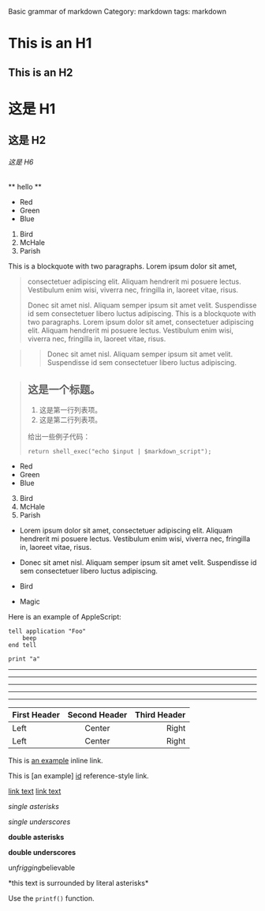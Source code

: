 Basic grammar of markdown
Category: markdown
tags: markdown


This is an H1
=============
This is an H2
-------------
# 这是 H1

## 这是 H2
###### 这是 H6
** hello **

+   Red
+   Green
+   Blue

1.  Bird
1.  McHale
1.  Parish


>
This is a blockquote with two paragraphs. Lorem ipsum dolor sit amet,
> consectetuer adipiscing elit. Aliquam hendrerit mi posuere lectus.
> Vestibulum enim wisi, viverra nec, fringilla in, laoreet vitae, risus.
>
> Donec sit amet nisl. Aliquam semper ipsum sit amet velit. Suspendisse
> id sem consectetuer libero luctus adipiscing.
> This is a blockquote with two paragraphs. Lorem ipsum dolor sit amet,
consectetuer adipiscing elit. Aliquam hendrerit mi posuere lectus.
Vestibulum enim wisi, viverra nec, fringilla in, laoreet vitae, risus.

> >Donec sit amet nisl. Aliquam semper ipsum sit amet velit. Suspendisse
id sem consectetuer libero luctus adipiscing.

>>
> ## 这是一个标题。
> >
> 1.   这是第一行列表项。
> 2.   这是第二行列表项。
>
> 给出一些例子代码：
>
>     return shell_exec("echo $input | $markdown_script");



*   Red
*   Green
*   Blue

3. Bird
1. McHale
8. Parish


* Lorem ipsum dolor sit amet, consectetuer adipiscing elit.
 Aliquam hendrerit mi posuere lectus. Vestibulum enim wisi,
    viverra nec, fringilla in, laoreet vitae, risus.
*   Donec sit amet nisl. Aliquam semper ipsum sit amet velit.
    Suspendisse id sem consectetuer libero luctus adipiscing.


*   Bird
*   Magic

Here is an example of AppleScript:

    tell application "Foo"
        beep
    end tell

    print "a"

---------------------------------------
* * *

***

*****

- - -


First Header | Second Header | Third Header
:----------- | :-----------: | -----------:
Left         | Center        | Right
Left         | Center        | Right



This is [an example](http://example.com/ "Title") inline link.

This is [an example] [id] reference-style link.

[link text][a]
[link text][A]

[id]: http://example.com/  "Optional Title Here"
[a]: http://www.baidu.com 'fdsf'

*single asterisks*

_single underscores_

**double asterisks**

__double underscores__

un*frigging*believable

\*this text is surrounded by literal asterisks\*


Use the `printf()` function.
